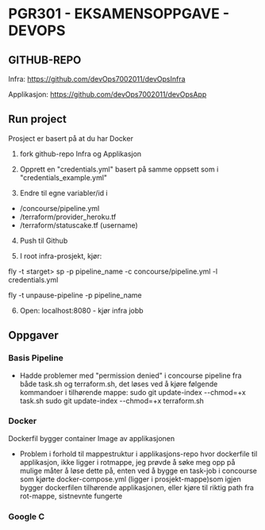 # PGR301 - EKSAMENSOPPGAVE - DEVOPS

## GITHUB-REPO
 Infra:
 https://github.com/devOps7002011/devOpsInfra
 
 Applikasjon: 
 https://github.com/devOps7002011/devOpsApp

## Run project
Prosject er basert på at du har Docker

 1. fork github-repo Infra og Applikasjon
 
 2. Opprett en "credentials.yml" basert på samme oppsett som i
    "credentials_example.yml"
    
 3. Endre til egne variabler/id i
 - /concourse/pipeline.yml
 - /terraform/provider_heroku.tf
 - /terraform/statuscake.tf (username)
 
 4. Push til Github 
 
 5. I root infra-prosjekt, kjør:
 
 fly -t ≤target> sp -p pipeline_name -c concourse/pipeline.yml -l credentials.yml
 
 fly -t <target> unpause-pipeline -p pipeline_name
 
 6. Open: localhost:8080 - kjør infra jobb
 
 
## Oppgaver

### Basis Pipeline
- Hadde problemer med "permission denied" i concourse pipeline fra både task.sh og
terraform.sh, det løses ved å kjøre følgende kommandoer i tilhørende mappe:
sudo git update-index --chmod=+x task.sh
sudo git update-index --chmod=+x terraform.sh

###  Docker 
Dockerfil bygger container Image av applikasjonen
- Problem i forhold til mappestruktur i applikasjons-repo hvor dockerfile til applikasjon,
ikke ligger i rotmappe, jeg prøvde å søke meg opp på mulige måter å løse dette på,
enten ved å bygge en task-job i concourse som kjørte docker-compose.yml (ligger i prosjekt-mappe)som igjen bygger dockerfilen 
tilhørende applikasjonen, eller kjøre til riktig path fra rot-mappe, sistnevnte fungerte 


### Google C
 
 
    
 
